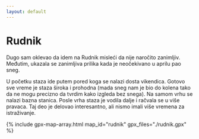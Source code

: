 ```yaml
---
layout: default
---
```


# Rudnik

Dugo sam oklevao da idem na Rudnik misleći da nije naročito zanimljiv.
Međutim, ukazala se zanimljiva prilika kada je neočekivano u aprilu pao sneg.

U početku staza ide putem pored koga se nalazi dosta vikendica. Gotovo sve vreme je staza široka i prohodna (mada sneg nam je bio do kolena tako da ne mogu precizno da tvrdim kako izgleda bez snega).
Na samom vrhu se nalazi bazna stanica.
Posle vrha staza je vodila dalje i račvala se u više pravaca.
Taj deo je delovao interesantno, ali nismo imali više vremena za istraživanje.


{% include gpx-map-array.html map_id="rudnik" gpx_files="./rudnik.gpx" %}